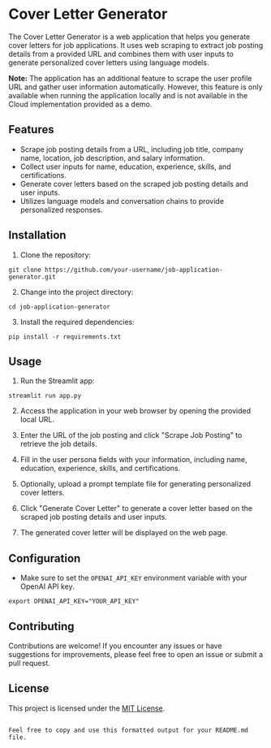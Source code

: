 
# Cover Letter Generator

The Cover Letter Generator is a web application that helps you generate cover letters for job applications. It uses web scraping to extract job posting details from a provided URL and combines them with user inputs to generate personalized cover letters using language models.

**Note:**
The application has an additional feature to scrape the user profile URL and gather user information automatically. However, this feature is only available when running the application locally and is not available in the Cloud implementation provided as a demo.

## Features

- Scrape job posting details from a URL, including job title, company name, location, job description, and salary information.
- Collect user inputs for name, education, experience, skills, and certifications.
- Generate cover letters based on the scraped job posting details and user inputs.
- Utilizes language models and conversation chains to provide personalized responses.

## Installation

1. Clone the repository:

```shell
git clone https://github.com/your-username/job-application-generator.git
```

2. Change into the project directory:

```shell
cd job-application-generator
```

3. Install the required dependencies:

```shell
pip install -r requirements.txt
```

## Usage

1. Run the Streamlit app:

```shell
streamlit run app.py
```

2. Access the application in your web browser by opening the provided local URL.

3. Enter the URL of the job posting and click "Scrape Job Posting" to retrieve the job details.

4. Fill in the user persona fields with your information, including name, education, experience, skills, and certifications.

5. Optionally, upload a prompt template file for generating personalized cover letters.

6. Click "Generate Cover Letter" to generate a cover letter based on the scraped job posting details and user inputs.

7. The generated cover letter will be displayed on the web page.

## Configuration

- Make sure to set the `OPENAI_API_KEY` environment variable with your OpenAI API key.
```
export OPENAI_API_KEY="YOUR_API_KEY"
```

## Contributing

Contributions are welcome! If you encounter any issues or have suggestions for improvements, please feel free to open an issue or submit a pull request.

## License

This project is licensed under the [MIT License](LICENSE).
```

Feel free to copy and use this formatted output for your README.md file.
